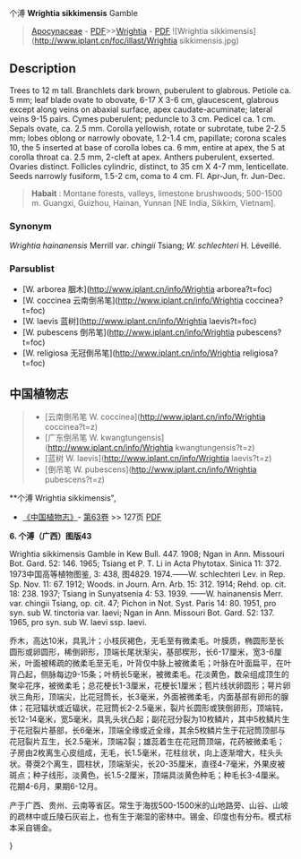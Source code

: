 个溥 **Wrightia sikkimensis** Gamble

> [Apocynaceae](http://www.iplant.cn/info/Apocynaceae?t=foc) - [PDF](http://www.iplant.cn/foc/pdf/Apocynaceae.pdf)>>[Wrightia](http://www.iplant.cn/info/Wrightia?t=foc) - [PDF](http://www.iplant.cn/foc/pdf/Wrightia.pdf)
![Wrightia sikkimensis](http://www.iplant.cn/foc/illast/Wrightia sikkimensis.jpg)

## Description

Trees to 12 m tall. Branchlets dark brown, puberulent to glabrous. Petiole ca. 5 mm; leaf blade ovate to obovate, 6-17 X 3-6 cm, glaucescent, glabrous except along veins on abaxial surface, apex caudate-acuminate; lateral veins 9-15 pairs. Cymes puberulent; peduncle to 3 cm. Pedicel ca. 1 cm. Sepals ovate, ca. 2.5 mm. Corolla yellowish, rotate or subrotate, tube 2-2.5 mm; lobes oblong or narrowly obovate, 1.2-1.4 cm, papillate; corona scales 10, the 5 inserted at base of corolla lobes ca. 6 mm, entire at apex, the 5 at corolla throat ca. 2.5 mm, 2-cleft at apex. Anthers puberulent, exserted. Ovaries distinct. Follicles cylindric, distinct, to 35 cm X 4-7 mm, lenticellate. Seeds narrowly fusiform, 1.5-2 cm, coma to 4 cm. Fl. Apr-Jun, fr. Jun-Dec.


> **Habait** : 
> Montane forests, valleys, limestone brushwoods; 500-1500 m. Guangxi, Guizhou, Hainan, Yunnan [NE India, Sikkim, Vietnam].

### Synonym
*Wrightia hainanensis* Merrill var. *chingii* Tsiang; *W. schlechteri* H. Léveillé.



### Parsublist

* [W.  arborea  胭木](http://www.iplant.cn/info/Wrightia arborea?t=foc)
* [W.  coccinea  云南倒吊笔](http://www.iplant.cn/info/Wrightia coccinea?t=foc)
* [W.  laevis  蓝树](http://www.iplant.cn/info/Wrightia laevis?t=foc)
* [W.  pubescens  倒吊笔](http://www.iplant.cn/info/Wrightia pubescens?t=foc)
* [W.  religiosa  无冠倒吊笔](http://www.iplant.cn/info/Wrightia religiosa?t=foc)


## 中国植物志

> * [云南倒吊笔  W.  coccinea](http://www.iplant.cn/info/Wrightia coccinea?t=z)
> * [广东倒吊笔  W.  kwangtungensis](http://www.iplant.cn/info/Wrightia kwangtungensis?t=z)
> * [蓝树  W.  laevis](http://www.iplant.cn/info/Wrightia laevis?t=z)
> * [倒吊笔  W.  pubescens](http://www.iplant.cn/info/Wrightia pubescens?t=z)


**个溥 Wrightia sikkimensis",



* [《中国植物志》](http://www.iplant.cn/frps)- [第63卷](http://www.iplant.cn/frps/vol/63) >> 127页 [PDF](http://www.iplant.cn/frps/pdf/63/127.pdf)


**6. 个溥（广西）图版43**

Wrightia sikkimensis Gamble in Kew Bull. 447. 1908; Ngan in Ann. Missouri Bot. Gard. 52: 146. 1965; Tsiang et P. T. Li in Acta Phytotax. Sinica 11: 372. 1973中国高等植物图鉴, 3: 438, 图4829. 1974.——W. schlechteri Lev. in Rep. Sp. Nov. 11: 67. 1912; Woods. in Journ. Arn. Arb. 15: 312. 1914; Rehd. op. cit. 18: 238. 1937; Tsiang in Sunyatsenia 4: 53. 1939. ——W. hainanensis Merr. var. chingii Tsiang, op. cit. 47; Pichon in Not. Syst. Paris 14: 80. 1951, pro syn. sub W. tinctoria var. laevi; Ngan in Ann. Missouri Bot. Gard. 52: 137. 1965, pro syn. sub W. laevi ssp. laevi.

乔木，高达10米，具乳汁；小枝灰褐色，无毛至有微柔毛。叶膜质，椭圆形至长圆形或卵圆形，稀倒卵形，顶端长尾状渐尖，基部楔形，长6-17厘米，宽3-6厘米，叶面被稀疏的微柔毛至无毛，叶背仅中脉上被微柔毛；叶脉在叶面扁平，在叶背凸起，侧脉每边9-15条；叶柄长5毫米，被微柔毛。花淡黄色，数朵组成顶生的聚伞花序，被微柔毛；总花梗长1-3厘米，花梗长1厘米；苞片线状卵圆形；萼片卵状三角形，顶端尖，比花冠筒长，长3毫米，外面被微柔毛，内面基部有卵形的腺体；花冠辐状或近辐状，花冠筒长2-2.5毫米，裂片长圆形或狭倒卵形，顶端钝，长12-14毫米，宽5毫米，具乳头状凸起；副花冠分裂为10枚鳞片，其中5枚鳞片生于花冠裂片基部，长6毫米，顶端全缘或近全缘，其余5枚鳞片生于花冠筒顶部与花冠裂片互生，长2.5毫米，顶端2裂；雄蕊着生在花冠筒顶端，花药被微柔毛；子房由2枚离生心皮组成，无毛，长1.5毫米，花柱丝状，向上逐渐增大，柱头头状。蓇葖2个离生，圆柱状，顶端渐尖，长20-35厘米，直径4-7毫米，外果皮被斑点；种子线形，淡黄色，长1.5-2厘米，顶端具淡黄色种毛；种毛长3-4厘米。花期4-6月，果期6-12月。

产于广西、贵州、云南等省区。常生于海拔500-1500米的山地路旁、山谷、山坡的疏林中或丘陵石灰岩上，也有生于潮湿的密林中。锡金、印度也有分布。模式标本采自锡金。



}